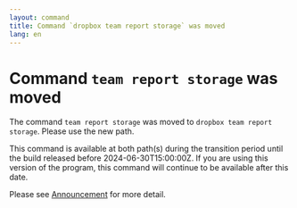 ```yaml
---
layout: command
title: Command `dropbox team report storage` was moved
lang: en
---
```


# Command `team report storage` was moved

The command `team report storage` was moved to `dropbox team report storage`. Please use the new path.

This command is available at both path(s) during the transition period until the build released before 2024-06-30T15:00:00Z. If you are using this version of the program, this command will continue to be available after this date.

Please see [Announcement](https://github.com/watermint/toolbox/discussions/799) for more detail.


